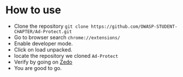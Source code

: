 # How to use
* Clone the repository `git clone https://github.com/OWASP-STUDENT-CHAPTER/Ad-Protect.git`
* Go to browser search `chrome://extensions/`
* Enable developer mode.
* Click on load unpacked.
* locate the repository we cloned `Ad-Protect`
* Verify by going on [Zedo](https://www.zedo.com)
* You are good to go.
